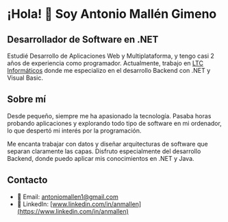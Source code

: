 # ¡Hola! 👋 Soy Antonio Mallén Gimeno

## Desarrollador de Software en .NET

Estudié Desarrollo de Aplicaciones Web y Multiplataforma, y tengo casi 2 años de experiencia como programador. Actualmente, trabajo en [LTC Informáticos](https://ltcinformaticos.com) donde me especializo en el desarrollo Backend con .NET y Visual Basic.

## Sobre mí

Desde pequeño, siempre me ha apasionado la tecnología. Pasaba horas probando aplicaciones y explorando todo tipo de software en mi ordenador, lo que despertó mi interés por la programación.

Me encanta trabajar con datos y diseñar arquitecturas de software que separan claramente las capas. Disfruto especialmente del desarrollo Backend, donde puedo aplicar mis conocimientos en .NET y Java.

## Contacto

- 📧 Email: antoniomallen1@gmail.com
- 💼 LinkedIn: [www.linkedin.com/in/anmallen](https://www.linkedin.com/in/anmallen)
